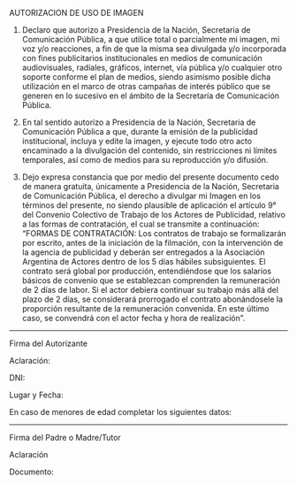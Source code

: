 AUTORIZACION DE USO DE IMAGEN

1. Declaro que autorizo a Presidencia de la Nación, Secretaria de Comunicación
Pública, a que utilice total o parcialmente mi imagen, mi voz y/o reacciones, a fin de
que la misma sea divulgada y/o incorporada con fines publicitarios institucionales en
medios de comunicación audiovisuales, radiales, gráficos, internet, vía pública y/o
cualquier otro soporte conforme el plan de medios, siendo asimismo posible dicha
utilización en el marco de otras campañas de interés público que se generen en lo
sucesivo en el ámbito de la Secretaría de Comunicación Pública. 

2. En tal sentido autorizo a Presidencia de la Nación, Secretaria de Comunicación
Pública a que, durante la emisión de la publicidad institucional, incluya y edite la
imagen, y ejecute todo otro acto encaminado a la divulgación del contenido, sin
restricciones ni límites temporales, así como de medios para su reproducción y/o
difusión.

3. Dejo expresa constancia que por medio del presente documento cedo de manera
gratuita, únicamente a Presidencia de la Nación, Secretaria de Comunicación
Pública, el derecho a divulgar mi Imagen en los términos del presente, no siendo
plausible de aplicación el artículo 9° del Convenio Colectivo de Trabajo de los Actores
de Publicidad, relativo a las formas de contratación, el cual se transmite a continuación:
“FORMAS DE CONTRATACIÓN: Los contratos de trabajo se formalizarán por escrito,
antes de la iniciación de la filmación, con la intervención de la agencia de publicidad y
deberán ser entregados a la Asociación Argentina de Actores dentro de los 5 días
hábiles subsiguientes. El contrato será global por producción, entendiéndose que los
salarios básicos de convenio que se establezcan comprenden la remuneración de 2
días de labor. Si el actor debiera continuar su trabajo más allá del plazo de 2 días, se
considerará prorrogado el contrato abonándosele la proporción resultante de la
remuneración convenida. En este último caso, se convendrá con el actor fecha y hora
de realización”.




 
______________________________
Firma del Autorizante

Aclaración:

DNI:

Lugar y Fecha:


En caso de menores de edad completar los siguientes datos:






______________________________
Firma del Padre o Madre/Tutor

Aclaración

Documento:
